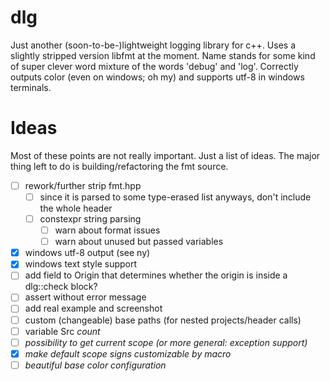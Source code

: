 dlg
===

Just another (soon-to-be-)lightweight logging library for c++.
Uses a slightly stripped version libfmt at the moment.
Name stands for some kind of super clever word mixture of the words 'debug' and 'log'.
Correctly outputs color (even on windows; oh my) and supports utf-8 in windows terminals.

Ideas
=====

Most of these points are not really important. Just a list of ideas.
The major thing left to do is building/refactoring the fmt source.

- [ ] rework/further strip fmt.hpp
	- [ ] since it is parsed to some type-erased list anyways, don't include the whole header
	- [ ] constexpr string parsing
		- [ ] warn about format issues
		- [ ] warn about unused but passed variables
- [x] windows utf-8 output (see ny)
- [x] windows text style support
- [ ] add field to Origin that determines whether the origin is inside a dlg::check block?
- [ ] assert without error message
- [ ] add real example and screenshot
- [ ] custom (changeable) base paths (for nested projects/header calls)
- [ ] variable Src<I> count
- [ ] possibility to get current scope (or more general: exception support)
- [x] make default scope signs customizable by macro
- [ ] beautiful base color configuration
